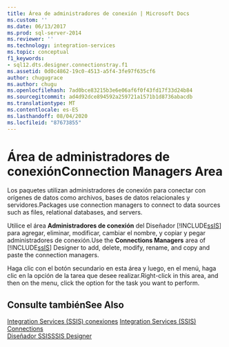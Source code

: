 ```yaml
---
title: Área de administradores de conexión | Microsoft Docs
ms.custom: ''
ms.date: 06/13/2017
ms.prod: sql-server-2014
ms.reviewer: ''
ms.technology: integration-services
ms.topic: conceptual
f1_keywords:
- sql12.dts.designer.connectionstray.f1
ms.assetid: 0d0c4862-19c0-4513-a5f4-3fe97f635cf6
author: chugugrace
ms.author: chugu
ms.openlocfilehash: 7ad0bce83215b3e6e06af6f0f43fd17f33d24b84
ms.sourcegitcommit: ad4d92dce894592a259721a1571b1d8736abacdb
ms.translationtype: MT
ms.contentlocale: es-ES
ms.lasthandoff: 08/04/2020
ms.locfileid: "87673855"
---
```

# <a name="connection-managers-area"></a><span data-ttu-id="97b0d-102">Área de administradores de conexión</span><span class="sxs-lookup"><span data-stu-id="97b0d-102">Connection Managers Area</span></span>
  <span data-ttu-id="97b0d-103">Los paquetes utilizan administradores de conexión para conectar con orígenes de datos como archivos, bases de datos relacionales y servidores.</span><span class="sxs-lookup"><span data-stu-id="97b0d-103">Packages use connection managers to connect to data sources such as files, relational databases, and servers.</span></span>  
  
 <span data-ttu-id="97b0d-104">Utilice el área **Administradores de conexión** del Diseñador [!INCLUDE[ssIS](../includes/ssis-md.md)] para agregar, eliminar, modificar, cambiar el nombre, y copiar y pegar administradores de conexión.</span><span class="sxs-lookup"><span data-stu-id="97b0d-104">Use the **Connections Managers** area of [!INCLUDE[ssIS](../includes/ssis-md.md)] Designer to add, delete, modify, rename, and copy and paste the connection managers.</span></span>  
  
 <span data-ttu-id="97b0d-105">Haga clic con el botón secundario en esta área y luego, en el menú, haga clic en la opción de la tarea que desee realizar.</span><span class="sxs-lookup"><span data-stu-id="97b0d-105">Right-click in this area, and then on the menu, click the option for the task you want to perform.</span></span>  
  
## <a name="see-also"></a><span data-ttu-id="97b0d-106">Consulte también</span><span class="sxs-lookup"><span data-stu-id="97b0d-106">See Also</span></span>  
 <span data-ttu-id="97b0d-107">[Integration Services &#40;SSIS&#41; conexiones](connection-manager/integration-services-ssis-connections.md) </span><span class="sxs-lookup"><span data-stu-id="97b0d-107">[Integration Services &#40;SSIS&#41; Connections](connection-manager/integration-services-ssis-connections.md) </span></span>  
 [<span data-ttu-id="97b0d-108">Diseñador SSIS</span><span class="sxs-lookup"><span data-stu-id="97b0d-108">SSIS Designer</span></span>](ssis-designer.md)  
  
  
